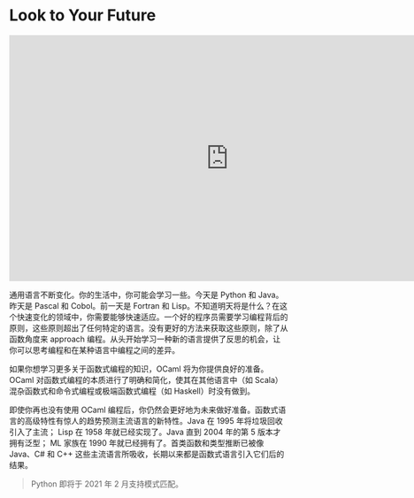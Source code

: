 # Look to Your Future

<iframe width="791" height="445" src="https://www.youtube.com/embed/SKr3ItChPSI" title="Functional Programming - Why Part 1 | OCaml Programming | Chapter 1 Video 3" frameborder="0" allow="accelerometer; autoplay; clipboard-write; encrypted-media; gyroscope; picture-in-picture; web-share" referrerpolicy="strict-origin-when-cross-origin" allowfullscreen></iframe>

通用语言不断变化。你的生活中，你可能会学习一些。今天是 Python 和 Java。昨天是 Pascal 和 Cobol。前一天是 Fortran 和 Lisp。不知道明天将是什么？在这个快速变化的领域中，你需要能够快速适应。一个好的程序员需要学习编程背后的原则，这些原则超出了任何特定的语言。没有更好的方法来获取这些原则，除了从函数角度来 approach 编程。从头开始学习一种新的语言提供了反思的机会，让你可以思考编程和在某种语言中编程之间的差异。

如果你想学习更多关于函数式编程的知识，OCaml 将为你提供良好的准备。OCaml 对函数式编程的本质进行了明确和简化，使其在其他语言中（如 Scala）混杂函数式和命令式编程或极端函数式编程（如 Haskell）时没有做到。

即使你再也没有使用 OCaml 编程后，你仍然会更好地为未来做好准备。函数式语言的高级特性有惊人的趋势预测主流语言的新特性。Java 在 1995 年将垃圾回收引入了主流； Lisp 在 1958 年就已经实现了。Java 直到 2004 年的第 5 版本才拥有泛型； ML 家族在 1990 年就已经拥有了。首类函数和类型推断已被像 Java、C# 和 C++ 这些主流语言所吸收，长期以来都是函数式语言引入它们后的结果。

> Python 即将于 2021 年 2 月支持模式匹配。
